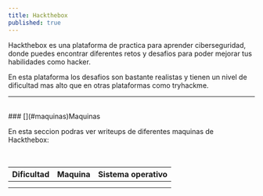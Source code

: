 ```yaml
---
title: Hackthebox
published: true
---
```


Hackthebox es una plataforma de practica para aprender ciberseguridad, donde puedes encontrar diferentes retos y desafios para poder mejorar tus habilidades como hacker.

En esta plataforma los desafios son bastante realistas y tienen un nivel de dificultad mas alto que en otras plataformas como tryhackme.


* * *
<br>
### [](#maquinas)Maquinas

En esta seccion podras ver writeups de diferentes maquinas de Hackthebox:

<br>

| Dificultad  |           Maquina         | Sistema operativo |
|:------------|:--------------------------|:------------------|
|             |                           |                   |
|             |		                  |                   |

